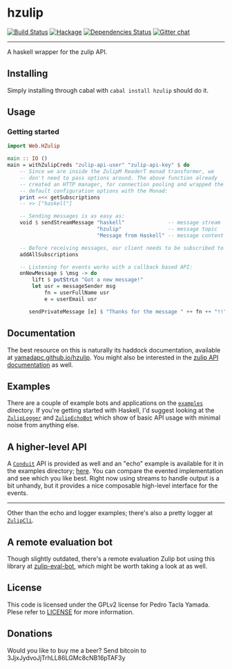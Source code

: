 hzulip
======
[![Build Status](https://travis-ci.org/yamadapc/hzulip.svg?branch=master)](https://travis-ci.org/yamadapc/hzulip)
[![Hackage](https://img.shields.io/hackage/v/hzulip.svg)](https://hackage.haskell.org/package/hzulip)
[![Dependencies Status](http://img.shields.io/hackage-deps/v/hzulip.svg)](http://packdeps.haskellers.com/feed?needle=hzulip)
[![Gitter chat](https://badges.gitter.im/yamadapc/hzulip.png)](https://gitter.im/yamadapc/hzulip)
- - -
A haskell wrapper for the zulip API.

## Installing
Simply installing through cabal with `cabal install hzulip` should do it.

## Usage
### Getting started
```haskell
import Web.HZulip

main :: IO ()
main = withZulipCreds "zulip-api-user" "zulip-api-key" $ do
    -- Since we are inside the ZulipM ReaderT monad transformer, we
    -- don't need to pass options around. The above function already
    -- created an HTTP manager, for connection pooling and wrapped the
    -- default configuration options with the Monad:
    print =<< getSubscriptions
    -- >> ["haskell"]

    -- Sending messages is as easy as:
    void $ sendStreamMessage "haskell"              -- message stream
                             "hzulip"               -- message topic
                             "Message from Haskell" -- message content

    -- Before receiving messages, our client needs to be subscribed to streams
    addAllSubscriptions

    -- Listening for events works with a callback based API:
    onNewMessage $ \msg -> do
        lift $ putStrLn "Got a new message!"
        let usr = messageSender msg
            fn = userFullName usr
            e = userEmail usr

       sendPrivateMessage [e] $ "Thanks for the message " ++ fn ++ "!!"
```

## Documentation
The best resource on this is naturally its haddock documentation, available at
[yamadapc.github.io/hzulip](https://yamadapc.github.io/hzulip). You might also
be interested in the [zulip API documentation](https://zulip.com/api/) as well.

## Examples
There are a couple of example bots and applications on the
[`examples`](https://github.com/yamadapc/hzulip/tree/master/examples) directory. If you're getting started with Haskell, I'd
suggest looking at the [`ZulipLogger`](https://github.com/yamadapc/hzulip/blob/master/examples/src/ZulipLogger.hs) and
[`ZulipEchoBot`](https://github.com/yamadapc/hzulip/blob/master/examples/src/ZulipEchoBot.hs) which show of basic API usage
with minimal noise from anything else.

## A higher-level API
A [`Conduit`](https://www.fpcomplete.com/user/snoyberg/library-documentation/conduit-overview)
API is provided as well and an "echo" example is available for it in the
examples directory; [here](https://github.com/yamadapc/hzulip/blob/master/examples/src/ZulipConduitBot.hs). You can compare the evented implementation and see which you
like best. Right now using streams to handle output is a bit unhandy, but it
provides a nice composable high-level interface for the events.

- - -
Other than the echo and logger examples; there's also a pretty logger at [`ZulipCli`](https://github.com/yamadapc/hzulip/blob/master/examples/src/ZulipCli.hs).

## A remote evaluation bot
Though slightly outdated, there's a remote evaluation Zulip bot using this
library at [zulip-eval-bot](https://github.com/yamadapc/zulip-eval-bot), which
might be worth taking a look at as well.

## License
This code is licensed under the GPLv2 license for Pedro Tacla Yamada. Plese
refer to [LICENSE](/LICENSE) for more information.

## Donations
Would you like to buy me a beer? Send bitcoin to 3JjxJydvoJjTrhLL86LGMc8cNB16pTAF3y
